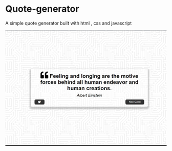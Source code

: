 # Quote-generator

A simple quote generator built with html , css and javascript

![Screenshot](screenshot.jpg)

